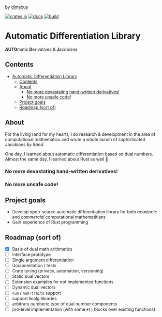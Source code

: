 by [djmaxus](https://djmaxus.github.io/)

[![crates.io](https://img.shields.io/crates/v/autodj.svg)](https://crates.io/crates/autodj)
[![docs](https://docs.rs/autodj/badge.svg)]()
[![build](https://github.com/djmaxus/autodj/actions/workflows/rust.yml/badge.svg?branch=master)](https://github.com/djmaxus/autodj/)

# Automatic Differentiation Library

**AUTO**matic **D**erivatives & **J**acobians

## Contents
- [Automatic Differentiation Library](#automatic-differentiation-library)
  - [Contents](#contents)
  - [About](#about)
    - [No more devastating hand-written derivatives!](#no-more-devastating-hand-written-derivatives)
    - [No more unsafe code!](#no-more-unsafe-code)
  - [Project goals](#project-goals)
  - [Roadmap (sort of)](#roadmap-sort-of)

## About

For the living (and for my heart),
I do research & development in the area of computational mathematics
and wrote a whole bunch of sophisticated Jacobians *by hand*.

One day, I learned about automatic differentiation based on dual numbers.
Almost the same day, I learned about Rust as well :crab:

### No more devastating hand-written derivatives!

### No more unsafe code!

## Project goals

* Develop open-source automatic differentiation library
  for both *academic* and *commercial* computational mathematitians
* Gain experience of Rust programming

## Roadmap (sort of)

- [x] Basis of dual math arithmetics
- [ ] Interface prototype
- [ ] Single argument differentiation
- [ ] Documentation / tests
- [ ] Crate tuning (privacy, automation, versioning)
- [ ] Static dual vectors
- [ ] Extension examples for not implemented functions
- [ ] Dynamic dual vectors
- [ ] `num` / `num-traits` support
- [ ] support linalg libraries
- [ ] arbitrary numberic type of dual number components
- [ ] pro-level implementation (with some `#[]` blocks over existing functions)

[github]: https://github.com/djmaxus/autodj
[crates]: https://crates.io/crates/autodj
